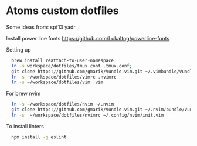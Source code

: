 Atoms custom dotfiles
========
Some ideas from:
spf13
yadr

Install power line fonts
https://github.com/Lokaltog/powerline-fonts

Setting up
```sh
  brew install reattach-to-user-namespace
  ln -s workspace/dotfiles/tmux.conf .tmux.conf;
  git clone https://github.com/gmarik/Vundle.vim.git ~/.vimbundle/Vundle.vim;
  ln -s ~/workspace/dotfiles/vimrc .nvimrc
  ln -s ~/workspace/dotfiles/vim .vim
```
For brew nvim
```sh
  ln -s ~/workspace/dotfiles/nvim ~/.nvim
  git clone https://github.com/gmarik/Vundle.vim.git ~/.nvim/bundle/Vundle.vim
  ln -s  ~/workspace/dotfiles/nvimrc ~/.config/nvim/init.vim
```


To install linters
```sh
  npm install -g eslint
```

